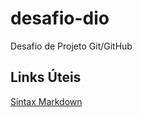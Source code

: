 # desafio-dio
Desafio de Projeto Git/GitHub
## Links Úteis
[Sintax Markdown](https://www.markdownguide.org/basic-syntax/)

